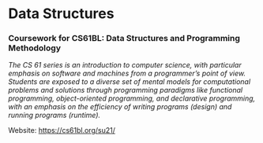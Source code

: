 # Data Structures
### Coursework for CS61BL: Data Structures and Programming Methodology 

*The CS 61 series is an introduction to computer science, with particular emphasis on software and machines from a programmer’s point of view. Students are exposed to a diverse set of mental models for computational problems and solutions through programming paradigms like functional programming, object-oriented programming, and declarative programming, with an emphasis on the efficiency of writing programs (design) and running programs (runtime).* 
  
Website: https://cs61bl.org/su21/



